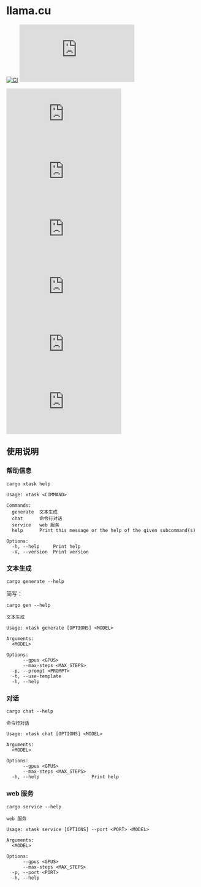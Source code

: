 ﻿# llama.cu

[![CI](https://github.com/YdrMaster/llama.cu/actions/workflows/build.yml/badge.svg?branch=main)](https://github.com/YdrMaster/llama.cu/actions)
[![license](https://img.shields.io/github/license/YdrMaster/llama.cu)](https://mit-license.org/)

[![GitHub Issues](https://img.shields.io/github/issues/YdrMaster/llama.cu)](https://github.com/YdrMaster/llama.cu/issues)
[![GitHub Pull Requests](https://img.shields.io/github/issues-pr/YdrMaster/llama.cu)](https://github.com/YdrMaster/llama.cu/pulls)
![GitHub repo size](https://img.shields.io/github/repo-size/YdrMaster/llama.cu)
![GitHub code size in bytes](https://img.shields.io/github/languages/code-size/YdrMaster/llama.cu)
![GitHub contributors](https://img.shields.io/github/contributors/YdrMaster/llama.cu)
![GitHub commit activity](https://img.shields.io/github/commit-activity/m/YdrMaster/llama.cu)

## 使用说明

### 帮助信息

```shell
cargo xtask help
```

```plaintext
Usage: xtask <COMMAND>

Commands:
  generate  文本生成
  chat      命令行对话
  service   web 服务
  help      Print this message or the help of the given subcommand(s)

Options:
  -h, --help     Print help
  -V, --version  Print version
```

### 文本生成

```shell
cargo generate --help
```

简写：

```shell
cargo gen --help
```

```plaintext
文本生成

Usage: xtask generate [OPTIONS] <MODEL>

Arguments:
  <MODEL>

Options:
      --gpus <GPUS>
      --max-steps <MAX_STEPS>
  -p, --prompt <PROMPT>
  -t, --use-template
  -h, --help
```

### 对话

```shell
cargo chat --help
```

```plaintext
命令行对话

Usage: xtask chat [OPTIONS] <MODEL>

Arguments:
  <MODEL>

Options:
      --gpus <GPUS>
      --max-steps <MAX_STEPS>
  -h, --help                   Print help
```

### web 服务

```shell
cargo service --help
```

```plaintext
web 服务

Usage: xtask service [OPTIONS] --port <PORT> <MODEL>

Arguments:
  <MODEL>

Options:
      --gpus <GPUS>
      --max-steps <MAX_STEPS>
  -p, --port <PORT>
  -h, --help
```
